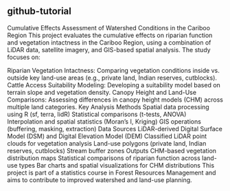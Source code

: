 ## github-tutorial
Cumulative Effects Assessment of Watershed Conditions in the Cariboo Region
This project evaluates the cumulative effects on riparian function and vegetation intactness in the Cariboo Region, using a combination of LiDAR data, satellite imagery, and GIS-based spatial analysis. The study focuses on:

Riparian Vegetation Intactness: Comparing vegetation conditions inside vs. outside key land-use areas (e.g., private land, Indian reserves, cutblocks).
Cattle Access Suitability Modeling: Developing a suitability model based on terrain slope and vegetation density.
Canopy Height and Land-Use Comparisons: Assessing differences in canopy height models (CHM) across multiple land categories.
Key Analysis Methods
Spatial data processing using R (sf, terra, lidR)
Statistical comparisons (t-tests, ANOVA)
Interpolation and spatial statistics (Moran’s I, Kriging)
GIS operations (buffering, masking, extraction)
Data Sources
LiDAR-derived Digital Surface Model (DSM) and Digital Elevation Model (DEM)
Classified LiDAR point clouds for vegetation analysis
Land-use polygons (private land, Indian reserves, cutblocks)
Stream buffer zones
Outputs
CHM-based vegetation distribution maps
Statistical comparisons of riparian function across land-use types
Bar charts and spatial visualizations for CHM distributions
This project is part of a statistics course in Forest Resources Management and aims to contribute to improved watershed and land-use planning.